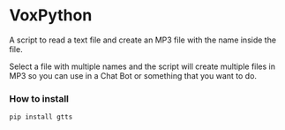 # VoxPython
A script to read a text file and create an MP3 file with the name inside the file.

Select a file with multiple names and the script will create multiple files in MP3 so you can use in a Chat Bot or something that you want to do.

### How to install
```pip install gtts```
